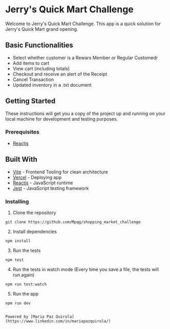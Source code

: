 
# Jerry's Quick Mart Challenge

Welcome to Jerry's Quick Mart Challenge. This app is a quick solution for Jerry's Quick Mart grand opening. 

## Basic Functionalities
- Select whether customer is a Rewars Member or Regular Customedr
- Add items to cart
- View cart (including totals)
- Checkout and receive an alert of the Receipt
- Cancel Transaction
- Updated inventory in a .txt document

## Getting Started

These instructions will get you a copy of the project up and running on your local machine for development and testing purposes.

### Prerequisites

- [Reactjs](https://reactjs.org/)

## Built With

- [Vite](https://vitejs.dev/) - Frontend Tooling for clean architecture
- [Vercel](https://vercel.com/) - Deploying app
- [Reactjs](https://reactjs.org/) - JavaScript runtime
- [Jest](https://jestjs.io/) - JavaScript testing framework

### Installing

1. Clone the repository

```
git clone https://github.com/Mpqg/shopping_market_challenge
```

2. Install dependencies

```
npm install
```

3. Run the tests

```
npm test
```

4. Run the tests in watch mode (Every time you save a file, the tests will run again)

```
npm run test:watch
```

5. Run the app

```
npm run dev
```


```

Powered by [Maria Paz Quirola](https://www.linkedin.com/in/mariapazquirola/)